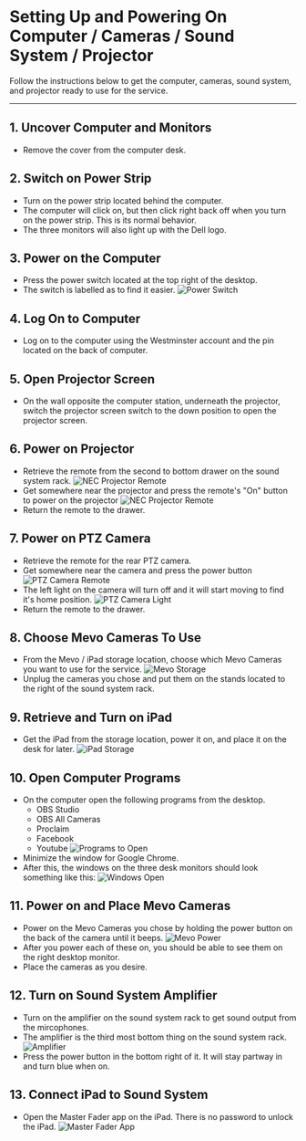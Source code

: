 # Setting Up and Powering On Computer / Cameras / Sound System / Projector

Follow the instructions below to get the computer, cameras, sound system, and projector ready to use for the service.

---

## 1. Uncover Computer and Monitors
 - Remove the cover from the computer desk.

## 2. Switch on Power Strip
 - Turn on the power strip located behind the computer.
 - The computer will click on, but then click right back off when you turn on the power strip. This is its normal behavior.
 - The three monitors will also light up with the Dell logo.

## 3. Power on the Computer
 - Press the power switch located at the top right of the desktop.
 - The switch is labelled as to find it easier.
 ![Power Switch](../assets/images/setting-up-powering-on/dell-power-switch%400.5x.png)

## 4. Log On to Computer
 - Log on to the computer using the Westminster account and the pin located on the back of computer.

## 5. Open Projector Screen
 - On the wall opposite the computer station, underneath the projector, switch the projector screen switch to the down position to open the projector screen.

## 6. Power on Projector
 - Retrieve the remote from the second to bottom drawer on the sound system rack.
 ![NEC Projector Remote](../assets/images/setting-up-powering-on/sound-system-rack%400.1x.png)
 - Get somewhere near the projector and press the remote's "On" button to power on the projector
 ![NEC Projector Remote](../assets/images/setting-up-powering-on/nec-projector-remore%400.25x.png)
 - Return the remote to the drawer.

## 7. Power on PTZ Camera
 - Retrieve the remote for the rear PTZ camera.
 - Get somewhere near the camera and press the power button
 ![PTZ Camera Remote](../assets/images/setting-up-powering-on/ptzoptics-remote.png)
 - The left light on the camera will turn off and it will start moving to find it's home position.
 ![PTZ Camera Light](../assets/images/setting-up-powering-on/ptz-camera.png)
 - Return the remote to the drawer.

## 8. Choose Mevo Cameras To Use
 - From the Mevo / iPad storage location, choose which Mevo Cameras you want to use for the service.
 ![Mevo Storage](../assets/images/setting-up-powering-on/mevos-ipad%400.1x.png)
 - Unplug the cameras you chose and put them on the stands located to the right of the sound system rack.

## 9. Retrieve and Turn on iPad
 - Get the iPad from the storage location, power it on, and place it on the desk for later.
 ![iPad Storage](../assets/images/setting-up-powering-on/mevos-ipad%400.1x.png)

## 10. Open Computer Programs
 - On the computer open the following programs from the desktop.
    - OBS Studio
    - OBS All Cameras
    - Proclaim
    - Facebook
    - Youtube
    ![Programs to Open](../assets/images/setting-up-powering-on/programs.png)
 - Minimize the window for Google Chrome.
 - After this, the windows on the three desk monitors should look something like this:
  ![Windows Open](../assets/images/setting-up-powering-on/windows-open.png)

## 11. Power on and Place Mevo Cameras
 - Power on the Mevo Cameras you chose by holding the power button on the back of the camera until it beeps.
 ![Mevo Power](../assets/images/setting-up-powering-on/mevo-back%400.5x.png)
 - After you power each of these on, you should be able to see them on the right desktop monitor.
 - Place the cameras as you desire.

## 12. Turn on Sound System Amplifier
 - Turn on the amplifier on the sound system rack to get sound output from the mircophones.
 - The amplifier is the third most bottom thing on the sound system rack.
 ![Amplifier](../assets/images/setting-up-powering-on/sound-system-rack-amplifier%400_3.png)
 - Press the power button in the bottom right of it. It will stay partway in and turn blue when on.

## 13. Connect iPad to Sound System
 - Open the Master Fader app on the iPad. There is no password to unlock the iPad.
 ![Master Fader App](../assets/images/setting-up-powering-on/master-fader.png)
